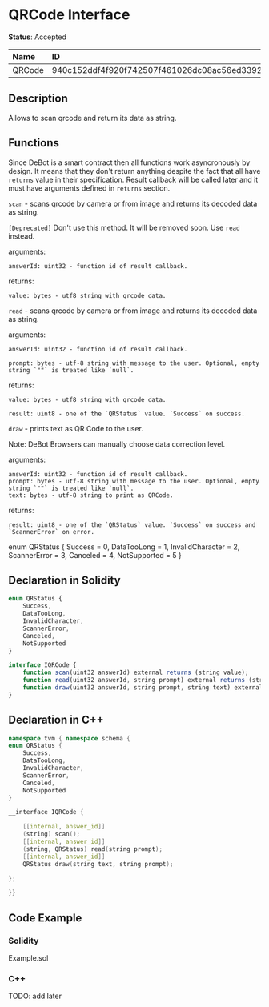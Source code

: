 # QRCode Interface

**Status**: Accepted

| Name         | ID                                                                |
| :--------    | :---------------------------------------------------------------- |
| QRCode       | 940c152ddf4f920f742507f461026dc08ac56ed3392944d6d3863a409570056b  |


## Description

Allows to scan qrcode and return its data as string.

## Functions

Since DeBot is a smart contract then all functions work asyncronously by design. It means that they don't return anything despite the fact that all have `returns` value in their specification. Result callback will be called later and it must have arguments defined in `returns` section.

`scan` - scans qrcode by camera or from image and returns its decoded data as string.

`[Deprecated]` Don't use this method. It will be removed soon. Use `read` instead.

arguments:

    answerId: uint32 - function id of result callback.

returns:

    value: bytes - utf8 string with qrcode data.

`read` - scans qrcode by camera or from image and returns its decoded data as string.

arguments:

    answerId: uint32 - function id of result callback.
    
    prompt: bytes - utf-8 string with message to the user. Optional, empty string `""` is treated like `null`.

returns:

    value: bytes - utf8 string with qrcode data.

    result: uint8 - one of the `QRStatus` value. `Success` on success.

`draw` - prints text as QR Code to the user.

Note: DeBot Browsers can manually choose data correction level.

arguments:

    answerId: uint32 - function id of result callback.
    prompt: bytes - utf-8 string with message to the user. Optional, empty string `""` is treated like `null`.
    text: bytes - utf-8 string to print as QRCode.

returns:

    result: uint8 - one of the `QRStatus` value. `Success` on success and `ScannerError` on error.

enum QRStatus {
    Success = 0,
    DataTooLong = 1,
    InvalidCharacter = 2,
    ScannerError = 3,
    Canceled = 4,
    NotSupported = 5
}

## Declaration in Solidity

```jsx
enum QRStatus {
    Success,
    DataTooLong,
    InvalidCharacter,
    ScannerError,
    Canceled,
    NotSupported
}

interface IQRCode {
    function scan(uint32 answerId) external returns (string value);
    function read(uint32 answerId, string prompt) external returns (string value, QRStatus result);
    function draw(uint32 answerId, string prompt, string text) external returns (QRStatus result);
}
```

## Declaration in C++

```cpp
namespace tvm { namespace schema {
enum QRStatus {
    Success,
    DataTooLong,
    InvalidCharacter,
    ScannerError,
    Canceled,
    NotSupported
}

__interface IQRCode {

    [[internal, answer_id]]
    (string) scan();
    [[internal, answer_id]]
    (string, QRStatus) read(string prompt);
    [[internal, answer_id]]
    QRStatus draw(string text, string prompt);

};

}}
```

## Code Example

### Solidity

Example.sol

### C++

TODO: add later